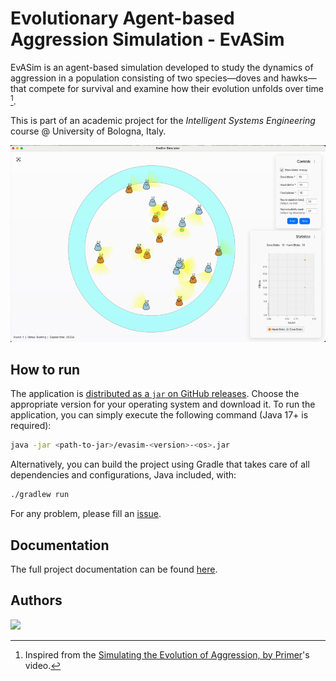# Evolutionary Agent-based Aggression Simulation - EvASim

EvASim is an agent-based simulation developed to study the dynamics of aggression in a population consisting of two species—doves and hawks—that compete for survival and examine how their evolution unfolds over time [^1].

[^1]: Inspired from the [Simulating the Evolution of Aggression, by Primer](https://www.youtube.com/watch?app=desktop&v=YNMkADpvO4w&t=5s)'s video.

This is part of an academic project for the _Intelligent Systems Engineering_ course @ University of Bologna, Italy.

![demo](.resources/demo.gif)

## How to run

The application is [distributed as a `jar` on GitHub releases](https://github.com/giovaz94/isee-project-2023-2024/releases/latest).
Choose the appropriate version for your operating system and download it.
To run the application, you can simply execute the following command (Java 17+ is required):

```bash
java -jar <path-to-jar>/evasim-<version>-<os>.jar
```

Alternatively, you can build the project using Gradle that takes care of all dependencies and configurations, Java included, with:

```bash
./gradlew run
```

For any problem, please fill an [issue](https://github.com/giovaz94/isee-project-2023-2024/issues).

## Documentation

The full project documentation can be found [here](docs/report.md).

## Authors

<a href="https://github.com/giovaz94/isee-project-2023-2024/graphs/contributors">
	<img src="https://contributors-img.web.app/image?repo=giovaz94/isee-project-2023-2024" />
</a>
